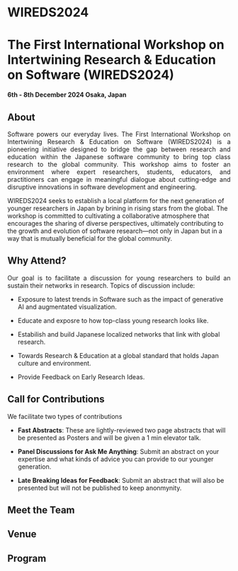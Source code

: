 # WIREDS2024

# The First International Workshop on Intertwining Research & Education on Software (WIREDS2024)

**6th - 8th December 2024 Osaka, Japan**

## About

<p style='text-align: justify;'>
Software powers our everyday lives. The First International Workshop on Intertwining Research & Education on Software (WIREDS2024) is a pioneering initiative designed to bridge the gap between research and education within the Japanese software community to bring top class research to the global community. This workshop aims to foster an environment where expert researchers, students, educators, and practitioners can engage in meaningful dialogue about cutting-edge and disruptive innovations in software development and engineering.

WIREDS2024 seeks to establish a local platform for the next generation of younger researchers in Japan by brining in rising stars from the global. The workshop is committed to cultivating a collaborative atmosphere that encourages the sharing of diverse perspectives, ultimately contributing to the growth and evolution of software research—not only in Japan but in a way that is mutually beneficial for the global community.
</p>

## Why Attend?
<p style='text-align: justify;'>
Our goal is to facilitate a discussion for young researchers to build an sustain their networks in research. Topics of discussion include:
</p>

- Exposure to latest trends in Software such as the impact of generative AI and augmentated visualization. 
  
- Educate and exposre to how top-class young research looks like.
  
- Estabilish and build Japanese localized networks that link with global research.
  
- Towards Research & Education at a global standard that holds Japan culture and environment.
  
- Provide Feedback on Early Research Ideas.

## Call for Contributions
<p style='text-align: justify;'>
We facilitate two types of contributions
</p>

- **Fast Abstracts**: These are lightly-reviewed two page abstracts that will be presented as Posters and will be given a 1 min elevator talk.

- **Panel Discussions for Ask Me Anything**: Submit an abstract on your expertise and what kinds of advice you can provide to our younger generation.
  
- **Late Breaking Ideas for Feedback**: Submit an abstract that will also be presented but will not be published to keep anonmynity. 

## Meet the Team

## Venue

## Program
